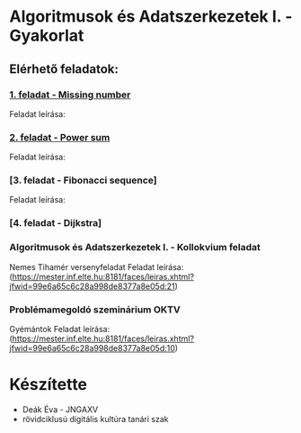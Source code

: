 # Algoritmusok és Adatszerkezetek I. - Gyakorlat

## Elérhető feladatok:
### [1. feladat - Missing number](https://github.com/DeakEva/Algoritmusok/raw/main/teszt.py)
Feladat leírása: 


###  [2. feladat - Power sum](https://github.com/)
Feladat leírása: 

###  [3. feladat - Fibonacci sequence]
Feladat leírása:

### [4. feladat - Dijkstra]

### Algoritmusok és Adatszerkezetek I. - Kollokvium feladat 
Nemes Tihamér versenyfeladat
Feladat leírása: (https://mester.inf.elte.hu:8181/faces/leiras.xhtml?jfwid=99e6a65c6c28a998de8377a8e05d:21) 

### Problémamegoldó szeminárium OKTV 
Gyémántok
Feladat leírása: (https://mester.inf.elte.hu:8181/faces/leiras.xhtml?jfwid=99e6a65c6c28a998de8377a8e05d:10)


# Készítette
- Deák Éva - JNGAXV
- rövidciklusú digitális kultúra tanári szak
